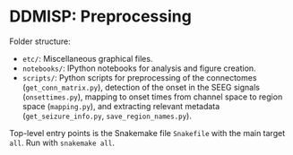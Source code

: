 
# DDMISP: Preprocessing

Folder structure:

- `etc/`: Miscellaneous graphical files.
- `notebooks/`: IPython notebooks for analysis and figure creation.
- `scripts/`: Python scripts for preprocessing of the connectomes (`get_conn_matrix.py`), detection of the onset in the SEEG signals (`onsettimes.py`), mapping to onset times from channel space to region space (`mapping.py`), and extracting relevant metadata (`get_seizure_info.py`, `save_region_names.py`).


Top-level entry points is the Snakemake file `Snakefile` with the main target `all`. Run with `snakemake all`.
